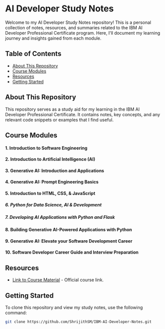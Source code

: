 # AI Developer Study Notes

Welcome to my AI Developer Study Notes repository! This is a personal collection of notes, resources, and summaries related to the IBM AI Developer Professional Certificate program. Here, I'll document my learning journey and insights gained from each module.

## Table of Contents

- [About This Repository](#about-this-repository)
- [Course Modules](#course-modules)
- [Resources](#resources)
- [Getting Started](#getting-started)

## About This Repository
        
This repository serves as a study aid for my learning in the IBM AI Developer Professional Certificate. It contains notes, key concepts, and any relevant code snippets or examples that I find useful.

## Course Modules

#### 1. Introduction to Software Engineering
#### 2. Introduction to Artificial Intelligence (AI)
#### 3. Generative AI: Introduction and Applications
#### 4. Generative AI: Prompt Engineering Basics
#### 5. Introduction to HTML, CSS, & JavaScript
##### 6. Python for Data Science, AI & Development
##### 7. Developing AI Applications with Python and Flask
#### 8. Building Generative AI-Powered Applications with Python
#### 9. Generative AI: Elevate your Software Development Career
#### 10. Software Developer Career Guide and Interview Preparation

## Resources

- [Link to Course Material](https://www.coursera.org/professional-certificates/applied-artifical-intelligence-ibm-watson-ai) - Official course link.


## Getting Started

To clone this repository and view my study notes, use the following command:

```bash
git clone https://github.com/ShrijithSM/IBM-AI-Developer-Notes.git
```